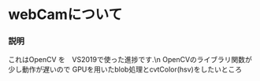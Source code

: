 # webCamについて
### 説明
これはOpenCV を　VS2019で使った進捗です.\n
OpenCVのライブラリ関数が少し動作が遅いので
GPUを用いたblob処理とcvtColor(hsv)をしたいところ
